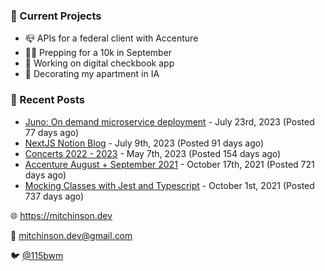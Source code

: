 ### 📌 Current Projects
- 📪 APIs for a federal client with Accenture
- 🏃🏼 Prepping for a 10k in September
- 🤑 Working on digital checkbook app
- 🏡 Decorating my apartment in IA

### 📝 Recent Posts

- [Juno: On demand microservice deployment](https://blog.mitchinson.dev/juno) - July 23rd, 2023 (Posted 77 days ago)
- [NextJS Notion Blog](https://blog.mitchinson.dev/blog-2023) - July 9th, 2023 (Posted 91 days ago)
- [Concerts 2022 - 2023](https://blog.mitchinson.dev/concerts-2023) - May 7th, 2023 (Posted 154 days ago)
- [Accenture August + September 2021](https://blog.mitchinson.dev/pillar/aug-sep-21) - October 17th, 2021 (Posted 721 days ago)
- [Mocking Classes with Jest and Typescript](https://blog.mitchinson.dev/jest-typescript-mocks) - October 1st, 2021 (Posted 737 days ago)

🌐 https://mitchinson.dev

💌 mitchinson.dev@gmail.com

🐦 [@115bwm](https://twitter.com/115bwm)